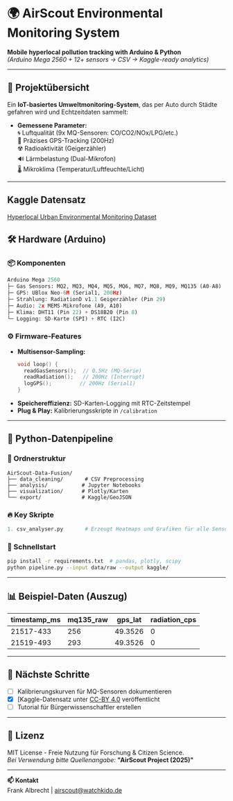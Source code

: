 # 🌍 AirScout Environmental Monitoring System
**Mobile hyperlocal pollution tracking with Arduino & Python**  
*(Arduino Mega 2560 + 12+ sensors → CSV → Kaggle-ready analytics)*  

---

## 📌 Projektübersicht
Ein **IoT-basiertes Umweltmonitoring-System**, das per Auto durch Städte gefahren wird und Echtzeitdaten sammelt:
- **Gemessene Parameter:**  
  🌀 Luftqualität (9x MQ-Sensoren: CO/CO2/NOx/LPG/etc.)  
  📍 Präzises GPS-Tracking (200Hz)  
  ☢️ Radioaktivität (Geigerzähler)  
  🔊 Lärmbelastung (Dual-Mikrofon)  
  🌡️ Mikroklima (Temperatur/Luftfeuchte/Licht)  

---
## Kaggle Datensatz
[Hyperlocal Urban Environmental Monitoring Dataset](https://www.kaggle.com/datasets/avitarus/hyperlocal-urban-environmental-monitoring-dataset)


## 🛠️ Hardware (Arduino)
### 📦 Komponenten
```python
Arduino Mega 2560
├─ Gas Sensors: MQ2, MQ3, MQ4, MQ5, MQ6, MQ7, MQ8, MQ9, MQ135 (A0-A8)
├─ GPS: UBlox Neo-6M (Serial1, 200Hz)
├─ Strahlung: RadiationD v1.1 Geigerzähler (Pin 29)
├─ Audio: 2x MEMS-Mikrofone (A9, A10)
├─ Klima: DHT11 (Pin 22) + DS18B20 (Pin 8)
└─ Logging: SD-Karte (SPI) + RTC (I2C)
```

### ⚙️ Firmware-Features
- **Multisensor-Sampling:**  
  ```cpp
  void loop() {
    readGasSensors();  // 0.5Hz (MQ-Serie)
    readRadiation();   // 200Hz (Interrupt)
    logGPS();         // 200Hz (Serial1)
  }
  ```
- **Speichereffizienz:** SD-Karten-Logging mit RTC-Zeitstempel  
- **Plug & Play:** Kalibrierungsskripte in `/calibration`  

---

## 🐍 Python-Datenpipeline
### 📂 Ordnerstruktur
```
AirScout-Data-Fusion/
├── data_cleaning/       # CSV Preprocessing
├── analysis/           # Jupyter Notebooks
├── visualization/      # Plotly/Karten
└── export/             # Kaggle/GeoJSON
```

### 🔥 Key Skripte
```python
1. csv_analyser.py       # Erzeugt Heatmaps und Grafiken für alle Sensoren
```

### 🚀 Schnellstart
```bash
pip install -r requirements.txt  # pandas, plotly, scipy
python pipeline.py --input data/raw --output kaggle/
```

---

## 📊 Beispiel-Daten (Auszug)
| timestamp_ms | mq135_raw | gps_lat  | radiation_cps | 
|--------------|-----------|----------|---------------|
| 21517-433    | 256       | 49.3526  | 0             |
| 21519-493    | 293       | 49.3526  | 0             |

---

## 🌟 Nächste Schritte
- [ ] Kalibrierungskurven für MQ-Sensoren dokumentieren  
- [x] [Kaggle-Datensatz unter [CC-BY 4.0](https://creativecommons.org/licenses/by/4.0/) veröffentlicht 
- [ ] Tutorial für Bürgerwissenschaftler erstellen  

---

## 📜 Lizenz
MIT License - Freie Nutzung für Forschung & Citizen Science.  
*Bei Verwendung bitte Quellenangabe:* **"AirScout Project (2025)"**  

---

**📫 Kontakt**  
Frank Albrecht | airscout@watchkido.de  
